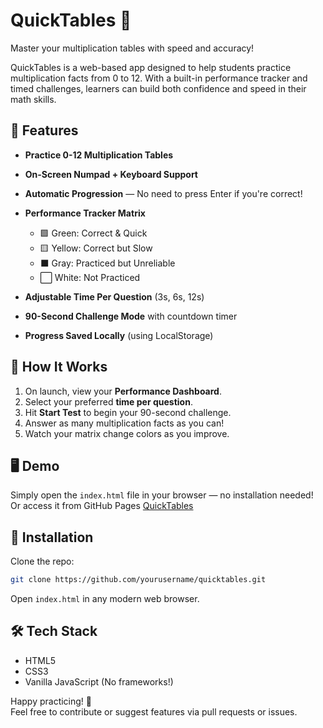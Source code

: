 # QuickTables 🚀
Master your multiplication tables with speed and accuracy!

QuickTables is a web-based app designed to help students practice multiplication facts from 0 to 12. With a built-in performance tracker and timed challenges, learners can build both confidence and speed in their math skills.

## 🎯 Features
- **Practice 0-12 Multiplication Tables**  
- **On-Screen Numpad + Keyboard Support**  
- **Automatic Progression** — No need to press Enter if you're correct!  
- **Performance Tracker Matrix**  
   - 🟩 Green: Correct & Quick  
   - 🟨 Yellow: Correct but Slow
   - ⬛ Gray: Practiced but Unreliable  
   - ⬜ White: Not Practiced  
  
- **Adjustable Time Per Question** (3s, 6s, 12s)  
- **90-Second Challenge Mode** with countdown timer  
- **Progress Saved Locally** (using LocalStorage)

## 🚦 How It Works
1. On launch, view your **Performance Dashboard**.
2. Select your preferred **time per question**.
3. Hit **Start Test** to begin your 90-second challenge.
4. Answer as many multiplication facts as you can!
5. Watch your matrix change colors as you improve.

## 🖥️ Demo
Simply open the `index.html` file in your browser — no installation needed!  
Or access it from GitHub Pages [QuickTables](https://agent6.github.io/QuickTables/)

## 📂 Installation
Clone the repo:
```bash
git clone https://github.com/yourusername/quicktables.git
```
Open `index.html` in any modern web browser.

## 🛠️ Tech Stack
- HTML5
- CSS3
- Vanilla JavaScript (No frameworks!)

Happy practicing! 🎉  
Feel free to contribute or suggest features via pull requests or issues.


